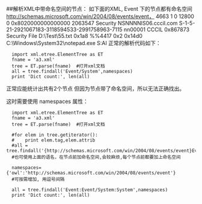 ##解析XML中带命名空间的节点：
如下面的XML, Event 下的节点都有命名空间 http://schemas.microsoft.com/win/2004/08/events/event，
          <?xml version="1.0" encoding="UTF-8" standalone="true"?>
          <Events>
          <Event xmlns="http://schemas.microsoft.com/win/2004/08/events/event">
          <System>
          <Provider Guid="{54849625-5478-4994-A5BA-3E3B0328C30D}" Name="Microsoft-Windows-Security-Auditing"/>
          <EventID>4663</EventID>
          <Version>1</Version>
          <Level>0</Level>
          <Task>12800</Task>
          <Opcode>0</Opcode>
          <Keywords>0x8020000000000000</Keywords>
          <TimeCreated SystemTime="2016-12-13T08:33:15.838807500Z"/>
          <EventRecordID>2063547</EventRecordID>
          <Correlation/>
          <Execution ThreadID="1108" ProcessID="1092"/>
          <Channel>Security</Channel>
          <Computer>NSNNNNIS06.cccil.com</Computer>
          <Security/>
          </System>
          <EventData>
          <Data Name="SubjectUserSid">S-1-5-21-2921067183-3118594533-2991758963-7115</Data>
          <Data Name="SubjectUserName">nn00001</Data>
          <Data Name="SubjectDomainName">CCCIL</Data>
          <Data Name="SubjectLogonId">0x867873</Data>
          <Data Name="ObjectServer">Security</Data>
          <Data Name="ObjectType">File</Data>
          <Data Name="ObjectName">D:\Test\55.txt</Data>
          <Data Name="HandleId">0x1a8</Data>
          <Data Name="AccessList">%%4417 </Data>
          <Data Name="AccessMask">0x2</Data>
          <Data Name="ProcessId">0x14d0</Data>
          <Data Name="ProcessName">C:\Windows\System32\notepad.exe</Data>
          <Data Name="ResourceAttributes">S:AI</Data>
          </EventData>
          </Event>
          </Events>
正常的解析代码如下：

      import xml.etree.ElementTree as ET
      fname = 'a3.xml'
      tree = ET.parse(fname)  #打开xml文档 
      all = tree.findall('Event/System',namespaces)
      print 'Dict count:', len(all)
  正常应能统计出共有2个节点 但因为节点带了命名空间，所以无法正确找出。

  这时需要使用 namespaces 属性：

      import xml.etree.ElementTree as ET
      fname = 'a3.xml'
      tree = ET.parse(fname)  #打开xml文档 

      #for elem in tree.getiterator():
      #    print elem.tag,elem.attrib
      #all = tree.findall('{http://schemas.microsoft.com/win/2004/08/events/event}Event')
      #也可使用上面的语名，在节点前加命名空间,会较麻烦,每个节点前都要加上命名空间

      namespaces={'owl':'http://schemas.microsoft.com/win/2004/08/events/event'}
      #可按需增加, 用逗号间隔

      all = tree.findall('Event:Event/System:System',namespaces)
      print 'Dict count:', len(all)

